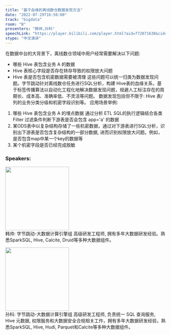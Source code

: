 ```yaml
---
title: "基于血缘的离线数仓数据发现方法"
date: "2022-07-29T16:50:00"
track: "bigdata"
room: "B"
presenters: "韩帅,孙科"
speechLink: "https://player.bilibili.com/player.html?aid=772071638&cid=805992133&page=1"
stype: "中文演讲"
---
```

在数据中台的大背景下，离线数仓领域中用户经常需要解决以下问题:
- 哪些 Hive 表包含业务 A 的数据
- Hive 表核心字段是否存在转存导致的权限放大问题
- Hive 表是否包含机密数据需要被清理
这些问题可以统一归类为数据发现问题。字节跳动针对离线数仓任务进行SQL分析，构建 Hive表的血缘关系，基于标签传播算法以自动化工程化地解决数据发现问题，规避人工标注存在的周期长、成本高、准确率低、不灵活等问题。
数据发现包括但不限于: Hive 表/列的业务分类分级和机密字段识别等。
应用场景举例:
1. 哪些 Hive 表包含业务 A 的埋点数据
通过分析 ETL SQL的执行逻辑结合各类 Filter 过滤条件判断下游表是否会包含 app='a' 的数据
2. 某ODS表中以复杂结构存储了一些机密数据，通过对下游表进行SQL分析，识别出下游表是否包含复杂结构的一部分数据, 进而识别权限放大问题。例如，是否包含map中某一个key的数据等
3. 某个机密字段是否已经完成脱敏
 ### Speakers: 
 <img src="images/speaker/1214.png" width="200" /><br>韩帅: 字节跳动-大数据计算引擎组 高级研发工程师, 拥有多年大数据研发经验。熟悉SparkSQL, Hive, Calcite, Druid等多种大数据组件。

 <img src="images/speaker/1214_2.png" width="200" /><br>孙科: 字节跳动-大数据计算引擎组 高级研发工程师, 负责统一 SQL 查询服务, Hive 元数据, 权限服务和大数据安全合规相关工作，拥有多年大数据研发经验，熟悉SparkSQL, Hive, Hudi, Parquet和Calcite等多种大数据组件。

 